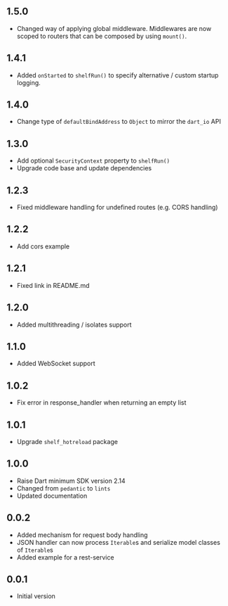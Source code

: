 ## 1.5.0

- Changed way of applying global middleware. Middlewares are now scoped to routers that can be composed by using `mount()`.


## 1.4.1

- Added `onStarted` to `shelfRun()` to specify alternative / custom startup logging.

## 1.4.0

- Change type of `defaultBindAddress` to `Object` to mirror the `dart_io` API

## 1.3.0

- Add optional `SecurityContext` property to `shelfRun()`
- Upgrade code base and update dependencies

## 1.2.3

- Fixed middleware handling for undefined routes (e.g. CORS handling)

## 1.2.2

- Add cors example

## 1.2.1

- Fixed link in README.md

## 1.2.0

- Added multithreading / isolates support

## 1.1.0

- Added WebSocket support

## 1.0.2

- Fix error in response_handler when returning an empty list

## 1.0.1

- Upgrade `shelf_hotreload` package

## 1.0.0

- Raise Dart minimum SDK version 2.14
- Changed from `pedantic` to `lints`
- Updated documentation

## 0.0.2

- Added mechanism for request body handling
- JSON handler can now process `Iterable`s and serialize model classes of `Iterable`s
- Added example for a rest-service

## 0.0.1

- Initial version
